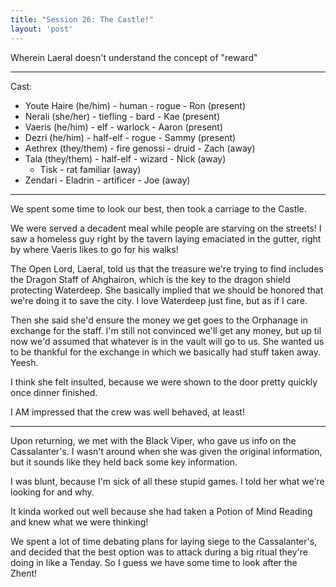 ```yaml
---
title: "Session 26: The Castle!"
layout: 'post'
---
```


Wherein Laeral doesn't understand the concept of "reward"

---

Cast:

* Youte Haire (he/him) - human - rogue - Ron (present)
* Nerali (she/her) - tiefling - bard - Kae (present)
* Vaeris (he/him) - elf - warlock - Aaron (present)
* Dezri (he/him) - half-elf - rogue - Sammy (present)
* Aethrex (they/them) - fire genossi - druid - Zach (away)
* Tala (they/them) - half-elf - wizard - Nick (away)
    * Tisk - rat familiar (away)
* Zendari - Eladrin - artificer - Joe (away)


---

We spent some time to look our best, then took a carriage to the Castle.

We were served a decadent meal while people are starving on the streets! I saw a homeless guy right by the tavern laying emaciated in the gutter, right by where Vaeris likes to go for his walks!

The Open Lord, Laeral, told us that the treasure we're trying to find includes the Dragon Staff of Ahghairon, which is the key to the dragon shield protecting Waterdeep. She basically implied that we should be honored that we're doing it to save the city. I love Waterdeep just fine, but as if I care.

Then she said she'd ensure the money we get goes to the Orphanage in exchange for the staff. I'm still not convinced we'll get any money, but up til now we'd assumed that whatever is in the vault will go to us. She wanted us to be thankful for the exchange in which we basically had stuff taken away. Yeesh.

I think she felt insulted, because we were shown to the door pretty quickly once dinner finished.

I AM impressed that the crew was well behaved, at least!

---

Upon returning, we met with the Black Viper, who gave us info on the Cassalanter's. I wasn't around when she was given the original information, but it sounds like they held back some key information.

I was blunt, because I'm sick of all these stupid games. I told her what we're looking for and why.

It kinda worked out well because she had taken a Potion of Mind Reading and knew what we were thinking!

We spent a lot of time debating plans for laying siege to the Cassalanter's, and decided that the best option was to attack during a big ritual they're doing in like a Tenday. So I guess we have some time to look after the Zhent!
